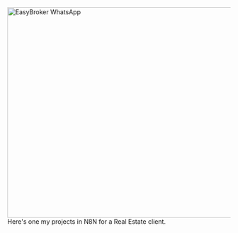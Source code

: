 <img width="852" height="474" alt="EasyBroker WhatsApp" src="https://github.com/user-attachments/assets/e91b0cb7-2f94-472b-a825-cc0781699bb4" />
Here's one my projects in N8N for a Real Estate client.

